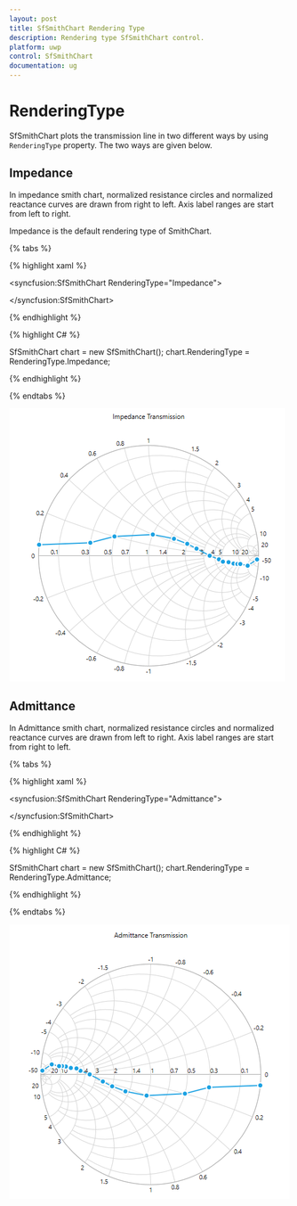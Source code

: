 ```yaml
---
layout: post
title: SfSmithChart Rendering Type
description: Rendering type SfSmithChart control.
platform: uwp
control: SfSmithChart
documentation: ug
---
```


# RenderingType

SfSmithChart  plots the transmission line in two different ways by using `RenderingType` property. The two  ways are given below.


## Impedance

In impedance smith chart, normalized resistance circles and normalized reactance curves are drawn from right to left.  Axis label ranges are start from left to right.

Impedance is the default rendering type of SmithChart.

{% tabs %}

{% highlight xaml %}

<syncfusion:SfSmithChart RenderingType="Impedance">
            
</syncfusion:SfSmithChart>

{% endhighlight %}

{% highlight C# %} 

SfSmithChart chart = new SfSmithChart();
chart.RenderingType = RenderingType.Impedance;

{% endhighlight %}
    
{% endtabs %}

![SmithChart Impedance Chart](Rendering-Type_images/Rendering-Type_img1.png)

## Admittance

In Admittance smith chart, normalized resistance circles and normalized reactance curves are drawn from left to right.  Axis label ranges are start from right to left.

{% tabs %}

{% highlight xaml %}

<syncfusion:SfSmithChart RenderingType="Admittance">
            
</syncfusion:SfSmithChart>

{% endhighlight %}

{% highlight C# %} 

SfSmithChart chart = new SfSmithChart();
chart.RenderingType = RenderingType.Admittance;

{% endhighlight %}
    
{% endtabs %}

![SmithChart Admittance Chart](Rendering-Type_images/Rendering-Type_img2.png)